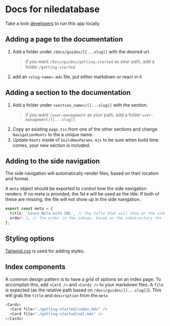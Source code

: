 # Docs for niledatabase

Take a look [developers](../../DEVELOPERS.md) to run this app locally

## Adding a page to the documentation

1. Add a folder under `/docs/guides/[[...slug]]` with the desired url.
   > if you want `/docs/guides/getting-started` as your path, add a folder `/getting-started`
2. add an `<slug-name>.mdx` file, put either markdown or react in it

## Adding a section to the documentation

1. Add a folder under `<section_name>/[[...slug]]` with the section.
   > if you want `/user-management` as your path, add a folder `user-management/[[...slug]]`
2. Copy an existing `page.tsx` from one of the other sections and change `NavigationRoots` to the a unique name.
3. Update `Roots` inside of `buildNavParams.mjs` to be sure when build time comes, your new section is included.

## Adding to the side navigation

The side navigation will automatically render files, based on their location and format.

A `meta` object should be exported to control how the side navigation renders. If no meta is provided, the 1st `#` will be used as the title. If both of these are missing, the file will not show up in the side navigation.

```typescript
export const meta = {
  title: 'Learn Nile with SQL', // the title that will show on the side navigation
  order: 1, // the order in the subnav, based on the subdirectory the file is located
};
```

## Styling options

[Tailwind.css](https://tailwindcss.com/) is used for adding styles.

## Index components

A common design pattern is to have a grid of options on an index page. To accomplish this, add `<Card />` and `<Cards />` to your markdown files. A `file` is expected (as the relative path based on `/docs/guides/[[...slug]]`). This will grab the `title` and `description` from the `meta`

```typescript
<Cards>
  <Card file="./getting-started/index.mdx" />
  <Card file="./getting-started/sql.mdx" />
</Cards>
```
